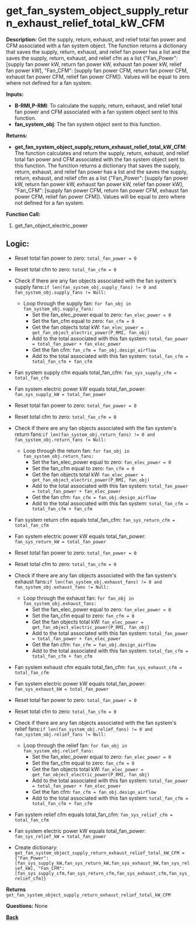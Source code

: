 # get_fan_system_object_supply_return_exhaust_relief_total_kW_CFM

**Description:** Get the supply, return, exhaust, and relief total fan power and CFM associated with a fan system object.   The function returns a dictionary that saves the supply, return, exhaust, and relief fan power has a list and the saves the supply, return, exhaust, and relief cfm as a list {"Fan_Power": [supply fan power kW, return fan power kW, exhaust fan power kW, relief fan power kW], "Fan_CFM": [supply fan power CFM, return fan power CFM, exhaust fan power CFM, relief fan power CFM]}. Values will be equal to zero where not defined for a fan system.

**Inputs:**  
- **B-RMI,P-RMI**: To calculate the supply, return, exhaust, and relief total fan power and CFM associated with a fan system object sent to this function.   
- **fan_system_obj**: The fan system object sent to this function.  

**Returns:**  
- **get_fan_system_object_supply_return_exhaust_relief_total_kW_CFM**: The function calculates and return the supply, return, exhaust, and relief total fan power and CFM associated with the fan system object sent to this function. The function returns a dictionary that saves the supply, return, exhaust, and relief fan power has a list and the saves the supply, return, exhaust, and relief cfm as a list {"Fan_Power": [supply fan power kW, return fan power kW, exhaust fan power kW, relief fan power kW], "Fan_CFM": [supply fan power CFM, return fan power CFM, exhaust fan power CFM, relief fan power CFM]}. Values will be equal to zero where not defined for a fan system.
 
**Function Call:**  
1. get_fan_object_electric_power 


## Logic:    
- Reset total fan power to zero: `total_fan_power = 0`  
- Reset total cfm to zero: `total_fan_cfm = 0`  
- Check if there are any fan objects associated with the fan system's supply fans:`if len(fan_system_obj.supply_fans) != 0 and fan_system_obj.supply_fans != Null:`  
  - Loop through the supply fan: `for fan_obj in fan_system_obj.supply_fans:`  
    - Set the fan_elec_power equal to zero: `fan_elec_power = 0`
    - Set the fan_cfm equal to zero: `fan_cfm = 0`
    - Get the fan objects total kW: `fan_elec_power = get_fan_object_electric_power(P_RMI, fan_obj)`  
    - Add to the total associated with this fan system: `total_fan_power = total_fan_power + fan_elec_power`  
    - Get the fan cfm: `fan_cfm = fan_obj.design_airflow`  
    - Add to the total associated with this fan system: `total_fan_cfm = total_fan_cfm + fan_cfm`   
- Fan system supply cfm equals total_fan_cfm: `fan_sys_supply_cfm = total_fan_cfm` 
- Fan system electric power kW equals total_fan_power: `fan_sys_supply_kW = total_fan_power` 

- Reset total fan power to zero: `total_fan_power = 0`  
- Reset total cfm to zero: `total_fan_cfm = 0`  
- Check if there are any fan objects associated with the fan system's return fans:`if len(fan_system_obj.return_fans) != 0 and fan_system_obj.return_fans != Null:`  
  - Loop through the return fan: `for fan_obj in fan_system_obj.return_fans:`  
    - Set the fan_elec_power equal to zero: `fan_elec_power = 0`
    - Set the fan_cfm equal to zero: `fan_cfm = 0`
    - Get the fan objects total kW: `fan_elec_power = get_fan_object_electric_power(P_RMI, fan_obj)`  
    - Add to the total associated with this fan system: `total_fan_power = total_fan_power + fan_elec_power`  
    - Get the fan cfm: `fan_cfm = fan_obj.design_airflow`  
    - Add to the total associated with this fan system: `total_fan_cfm = total_fan_cfm + fan_cfm`   
- Fan system return cfm equals total_fan_cfm: `fan_sys_return_cfm = total_fan_cfm` 
- Fan system electric power kW equals total_fan_power: `fan_sys_return_kW = total_fan_power` 

- Reset total fan power to zero: `total_fan_power = 0`  
- Reset total cfm to zero: `total_fan_cfm = 0`  
- Check if there are any fan objects associated with the fan system's exhaust fans:`if len(fan_system_obj.exhaust_fans) != 0 and fan_system_obj.exhaust_fans != Null:`  
  - Loop through the exhaust fan: `for fan_obj in fan_system_obj.exhaust_fans:`  
    - Set the fan_elec_power equal to zero: `fan_elec_power = 0`
    - Set the fan_cfm equal to zero: `fan_cfm = 0`
    - Get the fan objects total kW: `fan_elec_power = get_fan_object_electric_power(P_RMI, fan_obj)`  
    - Add to the total associated with this fan system: `total_fan_power = total_fan_power + fan_elec_power`  
    - Get the fan cfm: `fan_cfm = fan_obj.design_airflow`  
    - Add to the total associated with this fan system: `total_fan_cfm = total_fan_cfm + fan_cfm`   
- Fan system exhaust cfm equals total_fan_cfm: `fan_sys_exhaust_cfm = total_fan_cfm` 
- Fan system electric power kW equals total_fan_power: `fan_sys_exhaust_kW = total_fan_power` 

- Reset total fan power to zero: `total_fan_power = 0`  
- Reset total cfm to zero: `total_fan_cfm = 0`  
- Check if there are any fan objects associated with the fan system's relief fans:`if len(fan_system_obj.relief_fans) != 0 and fan_system_obj.relief_fans != Null:`  
  - Loop through the relief fan: `for fan_obj in fan_system_obj.relief_fans:`  
    - Set the fan_elec_power equal to zero: `fan_elec_power = 0`
    - Set the fan_cfm equal to zero: `fan_cfm = 0`
    - Get the fan objects total kW: `fan_elec_power = get_fan_object_electric_power(P_RMI, fan_obj)`  
    - Add to the total associated with this fan system: `total_fan_power = total_fan_power + fan_elec_power`  
    - Get the fan cfm: `fan_cfm = fan_obj.design_airflow`  
    - Add to the total associated with this fan system: `total_fan_cfm = total_fan_cfm + fan_cfm`   
- Fan system relief cfm equals total_fan_cfm: `fan_sys_relief_cfm = total_fan_cfm` 
- Fan system electric power kW equals total_fan_power: `fan_sys_relief_kW = total_fan_power` 

- Create dictionary: `get_fan_system_object_supply_return_exhaust_relief_total_kW_CFM = {"Fan_Power": [fan_sys_supply_kW,fan_sys_return_kW,fan_sys_exhaust_kW,fan_sys_relief_kW], "Fan_CFM": [fan_sys_supply_cfm,fan_sys_return_cfm,fan_sys_exhaust_cfm,fan_sys_relief_cfm]}` 

**Returns** `get_fan_system_object_supply_return_exhaust_relief_total_kW_CFM`  

**Questions:**  None  

**[Back](../_toc.md)**
